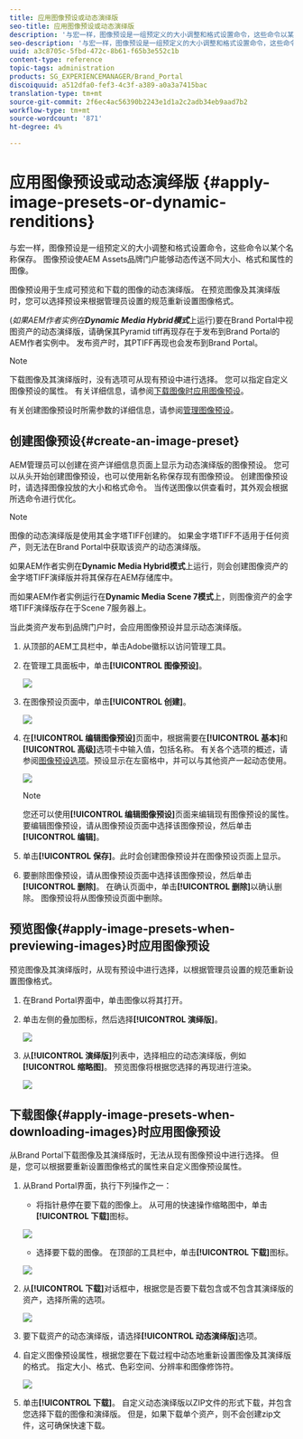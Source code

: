 ```yaml
---
title: 应用图像预设或动态演绎版
seo-title: 应用图像预设或动态演绎版
description: '与宏一样，图像预设是一组预定义的大小调整和格式设置命令，这些命令以某个名称保存。 图像预设使AEM Assets品牌门户能够动态传送不同大小、格式和属性的图像。 '
seo-description: '与宏一样，图像预设是一组预定义的大小调整和格式设置命令，这些命令以某个名称保存。 图像预设使AEM Assets品牌门户能够动态传送不同大小、格式和属性的图像。 '
uuid: a3c8705c-5fbd-472c-8b61-f65b3e552c1b
content-type: reference
topic-tags: administration
products: SG_EXPERIENCEMANAGER/Brand_Portal
discoiquuid: a512dfa0-fef3-4c3f-a389-a0a3a7415bac
translation-type: tm+mt
source-git-commit: 2f6ec4ac56390b2243e1d1a2c2adb34eb9aad7b2
workflow-type: tm+mt
source-wordcount: '871'
ht-degree: 4%

---
```



# 应用图像预设或动态演绎版 {#apply-image-presets-or-dynamic-renditions}

与宏一样，图像预设是一组预定义的大小调整和格式设置命令，这些命令以某个名称保存。 图像预设使AEM Assets品牌门户能够动态传送不同大小、格式和属性的图像。

图像预设用于生成可预览和下载的图像的动态演绎版。 在预览图像及其演绎版时，您可以选择预设来根据管理员设置的规范重新设置图像格式。

(*如果AEM作者实例在&#x200B;**Dynamic Media Hybrid模式***上运行)要在Brand Portal中视图资产的动态演绎版，请确保其Pyramid tiff再现存在于发布到Brand Portal的AEM作者实例中。 发布资产时，其PTIFF再现也会发布到Brand Portal。

>[!NOTE]
>
>下载图像及其演绎版时，没有选项可从现有预设中进行选择。 您可以指定自定义图像预设的属性。 有关详细信息，请参阅[下载图像时应用图像预设](../using/brand-portal-image-presets.md#main-pars-text-1403412644)。


有关创建图像预设时所需参数的详细信息，请参阅[管理图像预设](https://docs.adobe.com/docs/en/AEM/6-0/administer/integration/dynamic-media/image-presets.html)。

## 创建图像预设{#create-an-image-preset}

AEM管理员可以创建在资产详细信息页面上显示为动态演绎版的图像预设。 您可以从头开始创建图像预设，也可以使用新名称保存现有图像预设。 创建图像预设时，请选择图像投放的大小和格式命令。 当传送图像以供查看时，其外观会根据所选命令进行优化。

>[!NOTE]
>
>图像的动态演绎版是使用其金字塔TIFF创建的。 如果金字塔TIFF不适用于任何资产，则无法在Brand Portal中获取该资产的动态演绎版。
>
>如果AEM作者实例在&#x200B;**Dynamic Media Hybrid模式**&#x200B;上运行，则会创建图像资产的金字塔TIFF演绎版并将其保存在AEM存储库中。
>
>而如果AEM作者实例运行在&#x200B;**Dynamic Media Scene 7模式**&#x200B;上，则图像资产的金字塔TIFF演绎版存在于Scene 7服务器上。
>
>当此类资产发布到品牌门户时，会应用图像预设并显示动态演绎版。


1. 从顶部的AEM工具栏中，单击Adobe徽标以访问管理工具。

1. 在管理工具面板中，单击&#x200B;**[!UICONTROL 图像预设]**。

   ![](assets/admin-tools-panel-4.png)

1. 在图像预设页面中，单击&#x200B;**[!UICONTROL 创建]**。

   ![](assets/image_preset_homepage.png)

1. 在&#x200B;**[!UICONTROL 编辑图像预设]**&#x200B;页面中，根据需要在&#x200B;**[!UICONTROL 基本]**&#x200B;和&#x200B;**[!UICONTROL 高级]**&#x200B;选项卡中输入值，包括名称。 有关各个选项的概述，请参阅[图像预设选项](https://docs.adobe.com/docs/en/AEM/6-0/administer/integration/dynamic-media/image-presets.html#Image%20preset%20options)。预设显示在左窗格中，并可以与其他资产一起动态使用。

   ![](assets/image_preset_create.png)

   >[!NOTE]
   >
   >您还可以使用&#x200B;**[!UICONTROL 编辑图像预设]**&#x200B;页面来编辑现有图像预设的属性。 要编辑图像预设，请从图像预设页面中选择该图像预设，然后单击&#x200B;**[!UICONTROL 编辑]**。

1. 单击&#x200B;**[!UICONTROL 保存]**。此时会创建图像预设并在图像预设页面上显示。
1. 要删除图像预设，请从图像预设页面中选择该图像预设，然后单击&#x200B;**[!UICONTROL 删除]**。 在确认页面中，单击&#x200B;**[!UICONTROL 删除]**&#x200B;以确认删除。 图像预设将从图像预设页面中删除。

## 预览图像{#apply-image-presets-when-previewing-images}时应用图像预设

预览图像及其演绎版时，从现有预设中进行选择，以根据管理员设置的规范重新设置图像格式。

1. 在Brand Portal界面中，单击图像以将其打开。
1. 单击左侧的叠加图标，然后选择&#x200B;**[!UICONTROL 演绎版]**。

   ![](assets/image-preset-previewrenditions.png)

1. 从&#x200B;**[!UICONTROL 演绎版]**&#x200B;列表中，选择相应的动态演绎版，例如&#x200B;**[!UICONTROL 缩略图]**。 预览图像将根据您选择的再现进行渲染。

   ![](assets/image-preset-previewrenditionthumbnail.png)

## 下载图像{#apply-image-presets-when-downloading-images}时应用图像预设

从Brand Portal下载图像及其演绎版时，无法从现有图像预设中进行选择。 但是，您可以根据要重新设置图像格式的属性来自定义图像预设属性。

1. 从Brand Portal界面，执行下列操作之一：

   * 将指针悬停在要下载的图像上。 从可用的快速操作缩略图中，单击&#x200B;**[!UICONTROL 下载]**&#x200B;图标。

   ![](assets/downloadsingleasset.png)

   * 选择要下载的图像。 在顶部的工具栏中，单击&#x200B;**[!UICONTROL 下载]**&#x200B;图标。

   ![](assets/downloadassets.png)

1. 从&#x200B;**[!UICONTROL 下载]**&#x200B;对话框中，根据您是否要下载包含或不包含其演绎版的资产，选择所需的选项。

   ![](assets/donload-assets-dialog.png)

1. 要下载资产的动态演绎版，请选择&#x200B;**[!UICONTROL 动态演绎版]**&#x200B;选项。
1. 自定义图像预设属性，根据您要在下载过程中动态地重新设置图像及其演绎版的格式。 指定大小、格式、色彩空间、分辨率和图像修饰符。

   ![](assets/dynamicrenditions.png)

1. 单击&#x200B;**[!UICONTROL 下载]**。 自定义动态演绎版以ZIP文件的形式下载，并包含您选择下载的图像和演绎版。 但是，如果下载单个资产，则不会创建zip文件，这可确保快速下载。
